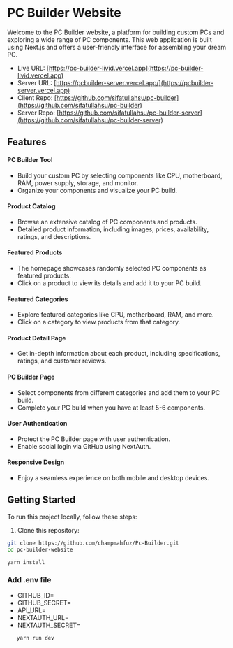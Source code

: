 # PC Builder Website

Welcome to the PC Builder website, a platform for building custom PCs and exploring a wide range of PC components. This web application is built using Next.js and offers a user-friendly interface for assembling your dream PC.

- Live URL: [https://pc-builder-livid.vercel.app](https://pc-builder-livid.vercel.app)
- Server URL: [https://pcbuilder-server.vercel.app/](https://pcbuilder-server.vercel.app)
- Client Repo: [https://github.com/sifatullahsu/pc-builder](https://github.com/sifatullahsu/pc-builder)
- Server Repo: [https://github.com/sifatullahsu/pc-builder-server](https://github.com/sifatullahsu/pc-builder-server)

## Features

#### PC Builder Tool

- Build your custom PC by selecting components like CPU, motherboard, RAM, power supply, storage, and monitor.
- Organize your components and visualize your PC build.

#### Product Catalog

- Browse an extensive catalog of PC components and products.
- Detailed product information, including images, prices, availability, ratings, and descriptions.

#### Featured Products

- The homepage showcases randomly selected PC components as featured products.
- Click on a product to view its details and add it to your PC build.

#### Featured Categories

- Explore featured categories like CPU, motherboard, RAM, and more.
- Click on a category to view products from that category.

#### Product Detail Page

- Get in-depth information about each product, including specifications, ratings, and customer reviews.

#### PC Builder Page

- Select components from different categories and add them to your PC build.
- Complete your PC build when you have at least 5-6 components.

#### User Authentication

- Protect the PC Builder page with user authentication.
- Enable social login via GitHub using NextAuth.

#### Responsive Design

- Enjoy a seamless experience on both mobile and desktop devices.

## Getting Started

To run this project locally, follow these steps:

1. Clone this repository:

```bash
git clone https://github.com/champmahfuz/Pc-Builder.git
cd pc-builder-website
```

```bash
yarn install
```

### Add .env file

- GITHUB_ID=
- GITHUB_SECRET=
- API_URL=
- NEXTAUTH_URL=
- NEXTAUTH_SECRET=

```bash
   yarn run dev
```
